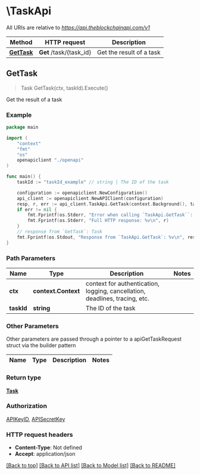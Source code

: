 # \TaskApi

All URIs are relative to *https://api.theblockchainapi.com/v1*

Method | HTTP request | Description
------------- | ------------- | -------------
[**GetTask**](TaskApi.md#GetTask) | **Get** /task/{task_id} | Get the result of a task



## GetTask

> Task GetTask(ctx, taskId).Execute()

Get the result of a task



### Example

```go
package main

import (
    "context"
    "fmt"
    "os"
    openapiclient "./openapi"
)

func main() {
    taskId := "taskId_example" // string | The ID of the task

    configuration := openapiclient.NewConfiguration()
    api_client := openapiclient.NewAPIClient(configuration)
    resp, r, err := api_client.TaskApi.GetTask(context.Background(), taskId).Execute()
    if err != nil {
        fmt.Fprintf(os.Stderr, "Error when calling `TaskApi.GetTask``: %v\n", err)
        fmt.Fprintf(os.Stderr, "Full HTTP response: %v\n", r)
    }
    // response from `GetTask`: Task
    fmt.Fprintf(os.Stdout, "Response from `TaskApi.GetTask`: %v\n", resp)
}
```

### Path Parameters


Name | Type | Description  | Notes
------------- | ------------- | ------------- | -------------
**ctx** | **context.Context** | context for authentication, logging, cancellation, deadlines, tracing, etc.
**taskId** | **string** | The ID of the task | 

### Other Parameters

Other parameters are passed through a pointer to a apiGetTaskRequest struct via the builder pattern


Name | Type | Description  | Notes
------------- | ------------- | ------------- | -------------


### Return type

[**Task**](Task.md)

### Authorization

[APIKeyID](../README.md#APIKeyID), [APISecretKey](../README.md#APISecretKey)

### HTTP request headers

- **Content-Type**: Not defined
- **Accept**: application/json

[[Back to top]](#) [[Back to API list]](../README.md#documentation-for-api-endpoints)
[[Back to Model list]](../README.md#documentation-for-models)
[[Back to README]](../README.md)

